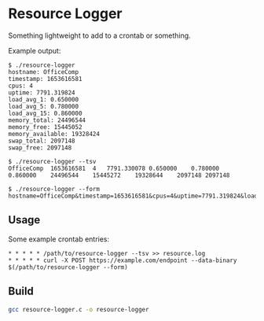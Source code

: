 # Resource Logger

Something lightweight to add to a crontab or something.

Example output:

```plain
$ ./resource-logger
hostname: OfficeComp
timestamp: 1653616581
cpus: 4
uptime: 7791.319824
load_avg_1: 0.650000
load_avg_5: 0.780000
load_avg_15: 0.860000
memory_total: 24496544
memory_free: 15445052
memory_available: 19328424
swap_total: 2097148
swap_free: 2097148
```

```plain
$ ./resource-logger --tsv
OfficeComp	1653616581	4	7791.330078	0.650000	0.780000	0.860000	24496544	15445272	19328644	2097148	2097148
```

```plain
$ ./resource-logger --form
hostname=OfficeComp&timestamp=1653616581&cpus=4&uptime=7791.319824&load_avg_1=0.650000&load_avg_5=0.780000&load_avg_15=0.860000&memory_total=24496544&memory_free=15445272&memory_available=19328644&swap_total=2097148&swap_free=2097148
```

## Usage

Some example crontab entries:

```crontab
* * * * * /path/to/resource-logger --tsv >> resource.log
* * * * * curl -X POST https://example.com/endpoint --data-binary $(/path/to/resource-logger --form)
```

## Build

```sh
gcc resource-logger.c -o resource-logger
```
